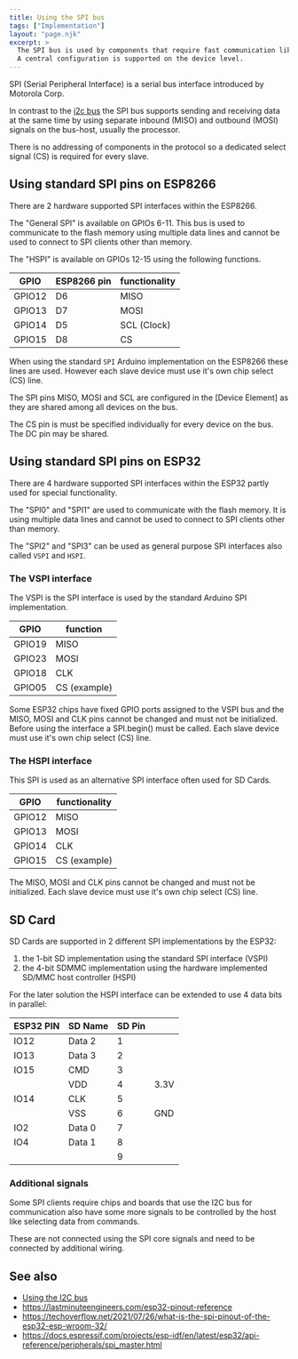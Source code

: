 ```yaml
---
title: Using the SPI bus
tags: ["Implementation"]
layout: "page.njk"
excerpt: >
  The SPI bus is used by components that require fast communication like displays and memory.
  A central configuration is supported on the device level.
---
```


SPI (Serial Peripheral Interface) is a serial bus interface introduced by Motorola Corp.

In contrast to the [i2c bus](/dev/i2c.md) the SPI bus supports sending and receiving data at the same time
by using separate inbound (MISO) and outbound (MOSI) signals on the bus-host, usually the processor.

There is no addressing of components in the protocol so a dedicated select signal (CS) is required for every slave.


## Using standard SPI pins on ESP8266

There are 2 hardware supported SPI interfaces within the ESP8266.

The "General SPI" is available on GPIOs 6-11. This bus is used to communicate to the flash memory using multiple data lines
and cannot be used to connect to SPI clients other than memory.

The "HSPI" is available on GPIOs 12-15 using the following functions.

| GPIO   | ESP8266 pin | functionality |
| ------ | ----------- | ------------- |
| GPIO12 | D6          | MISO          |
| GPIO13 | D7          | MOSI          |
| GPIO14 | D5          | SCL (Clock)   |
| GPIO15 | D8          | CS            |

When using the standard `SPI` Arduino implementation on the ESP8266 these lines are used.
However each slave device must use it's own chip select (CS) line.

The SPI pins MISO, MOSI and SCL are configured in the [Device Element] as they are shared among all devices on the bus.

The CS pin is must be specified individually for every device on the bus. The DC pin may be shared.


## Using standard SPI pins on ESP32

There are 4 hardware supported SPI interfaces within the ESP32 partly used for special functionality.

The "SPI0" and "SPI1" are used to communicate with the flash memory. It is using multiple data lines
and cannot be used to connect to SPI clients other than memory.

The "SPI2" and "SPI3" can be used as general purpose SPI interfaces also called `VSPI` and `HSPI`.


### The VSPI interface

The VSPI is the SPI interface is used by the standard Arduino SPI implementation.

| GPIO   | function     |
| ------ | ------------ |
| GPIO19 | MISO         |
| GPIO23 | MOSI         |
| GPIO18 | CLK          |
| GPIO05 | CS (example) |

Some ESP32 chips have fixed GPIO ports assigned to the VSPI bus and the
MISO, MOSI and CLK pins cannot be changed and must not be initialized.
Before using the interface a SPI.begin() must be called.
Each slave device must use it's own chip select (CS) line.


### The HSPI interface

This SPI is used as an alternative SPI interface often used for SD Cards.

| GPIO   | functionality |
| ------ | ------------- |
| GPIO12 | MISO          |
| GPIO13 | MOSI          |
| GPIO14 | CLK           |
| GPIO15 | CS (example)  |

The MISO, MOSI and CLK pins cannot be changed and must not be initialized.
Each slave device must use it's own chip select (CS) line.


## SD Card

SD Cards are supported in 2 different SPI implementations by the ESP32:

1. the 1-bit SD implementation using the standard SPI interface (VSPI)
2. the 4-bit SDMMC implementation using the hardware implemented SD/MMC host controller (HSPI)

For the later solution the HSPI interface can be extended to use 4 data bits in parallel:

| ESP32 PIN | SD Name | SD Pin |      |
| --------- | ------- | ------ | ---- |
| IO12      | Data 2  | 1      |      |
| IO13      | Data 3  | 2      |      |
| IO15      | CMD     | 3      |      |
|           | VDD     | 4      | 3.3V |
| IO14      | CLK     | 5      |      |
|           | VSS     | 6      | GND  |
| IO2       | Data 0  | 7      |      |
| IO4       | Data 1  | 8      |      |
|           |         | 9      |      |


### Additional signals

Some SPI clients require chips and boards that use the I2C bus for communication
also have some more signals to be controlled by the host like selecting data from commands.

These are not connected using the SPI core signals and need to be connected by additional wiring.


## See also

* [Using the I2C bus](/dev/i2c.md)
* <https://lastminuteengineers.com/esp32-pinout-reference>
* <https://techoverflow.net/2021/07/26/what-is-the-spi-pinout-of-the-esp32-esp-wroom-32/>
* <https://docs.espressif.com/projects/esp-idf/en/latest/esp32/api-reference/peripherals/spi_master.html>

